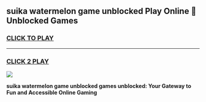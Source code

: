 
## suika watermelon game unblocked Play Online 👋 Unblocked Games
<h3>
<a href="https://premium.freeplayer.one?title=suika_watermelon_game_unblocked&ref=19F">CLICK TO PLAY</a></h3>
<hr>

<h3>
<a href="https://premium.freeplayer.one?title=suika_watermelon_game_unblocked&ref=19F">CLICK 2 PLAY</a>
  
</h3>

<a href="https://premium.freeplayer.one?title=suika_watermelon_game_unblocked&ref=19F"><img src="https://clearcache.store/games.png"></a>


**suika watermelon game unblocked games unblocked: Your Gateway to Fun and Accessible Online Gaming**

